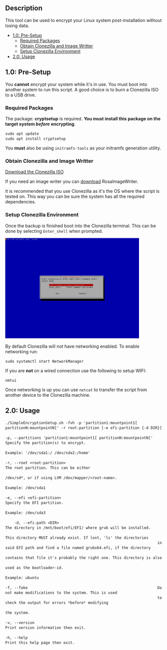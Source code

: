 ## Description

This tool can be used to encrypt your Linux system post-installation without losing data.

* <a href="#10-pre-setup">1.0: Pre-Setup</a>
  * <a href="#required-packages">Required Packages</a>
  * <a href="#obtain-clonezilla-and-image-writter">Obtain Clonezilla and Image Writter</a>
  * <a href="setup-clonezilla-environment">Setup Clonezilla Environment</a>
* <a href="#20-usage">2.0: Usage</a>

## 1.0: Pre-Setup

You <b>cannot</b> encrypt your system while it's in use. You must boot into another system to run this script.
A good choice is to burn a Clonezilla ISO to a USB drive.<br>

### Required Packages
The package: <b>cryptsetup</b> is required. <b>You must install this package on the target system <i>before</i> encrypting</b>.

    sudo apt update
    sudo apt install cryptsetup

You <b>must</b> also be using `initramfs-tools` as your initramfs generation utility.

### Obtain Clonezilla and Image Writter

<a href="https://mirrors.xtom.com/osdn/clonezilla/71822/clonezilla-live-2.6.4-10-amd64.iso">Download the Clonezilla ISO</a>

If you need an image writer you can <a href="http://wiki.rosalab.ru/ru/images/2/24/RosaImageWriter-2.6.1-lin-x86_64.txz">download</a> RosaImageWriter.

It is recommended that you use Clonezilla as it's the OS where the script is tested on. This way you can be sure the system has all the required dependencies.

### Setup Clonezilla Environment

Once the backup is finished boot into the Clonezilla terminal. This can be done by selecting `Enter_shell` when prompted.

<img src="./Assets/Clonezilla_backup_step_1.png" width="85%" />

By default Clonezilla will not have networking enabled. To enable networking run:

```
sudo systemctl start NetworkManager
```

If you are <b>not</b> on a wired connection use the following to setup WIFI:

```
nmtui
```

Once networking is up you can use `netcat` to transfer the script from another device to the Clonezilla machine.

## 2.0: Usage
```
./SimpleEncryptionSetup.sh -fvh -p 'partition1:mountpoint1[ partitionN:mountpointN]' -r root-partition [-e efi-partition {-d DIR}]

-p, --partitions 'partition1:mountpoint1[ partitionN:mountpointN]'  Specify the partition(s) to encrypt.
                                                                    Example: '/dev/sda1:/ /dev/sda2:/home'
                                                                    
-r, --root <root-partition>                                         The root partition. This can be either
                                                                    /dev/sd*, or if using LVM /dev/mapper/<root-name>.
                                                                    Example: /dev/sda1
                                                                    
-e, --efi <efi-partition>                                           Specify the EFI partition.
                                                                    Example: /dev/sda3
                                                                    
    -d, --efi-path <DIR>                                            The directory in /mnt/boot/efi/EFI/ where grub will be installed.
                                                                    This directory MUST already exist. If lost, 'ls' the directories 
                                                                    in said EFI path and find a file named grubx64.efi, if the directory 
                                                                    contains that file it's probably the right one. This directory is also 
                                                                    used as the bootloader-id.
                                                                    Example: ubuntu
                                                                    
-f, --fake                                                          Do not make modifications to the system. This is used
                                                                    to check the output for errors *before* modifying
                                                                    the system.

-v, --version                                                       Print version information then exit.
                                                                    
-h, --help                                                          Print this help page then exit.
```
